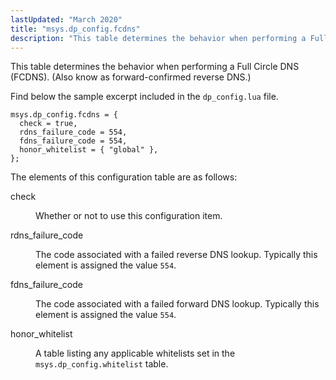 ```yaml
---
lastUpdated: "March 2020"
title: "msys.dp_config.fcdns"
description: "This table determines the behavior when performing a Full Circle DNS FCDNS Also know as forward confirmed reverse DNS Find below the sample excerpt included in the dp config lua file The elements of this configuration table are as follows check Whether or not to use this configuration item rdns..."
---
```


This table determines the behavior when performing a Full Circle DNS (FCDNS). (Also know as forward-confirmed reverse DNS.)

Find below the sample excerpt included in the `dp_config.lua` file.

```
msys.dp_config.fcdns = {
  check = true,
  rdns_failure_code = 554,
  fdns_failure_code = 554,
  honor_whitelist = { "global" },
};
```

The elements of this configuration table are as follows:

<dl class="variablelist">

<dt>check</dt>

<dd>

Whether or not to use this configuration item.

</dd>

<dt>rdns_failure_code</dt>

<dd>

The code associated with a failed reverse DNS lookup. Typically this element is assigned the value `554`.

</dd>

<dt>fdns_failure_code</dt>

<dd>

The code associated with a failed forward DNS lookup. Typically this element is assigned the value `554`.

</dd>

<dt>honor_whitelist</dt>

<dd>

A table listing any applicable whitelists set in the `msys.dp_config.whitelist` table.

</dd>

</dl>